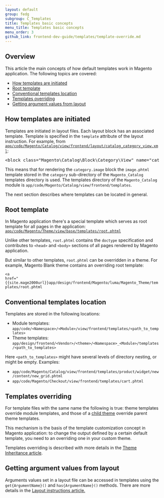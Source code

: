 ```yaml
---
layout: default  
group: fedg
subgroup: C_Templates
title: Templates basic concepts
menu_title: Templates basic concepts
menu_order: 3
github_link: frontend-dev-guide/templates/template-override.md
---
```


<h2>Overview</h2>
This article the main concepts of how default templates work in Magento application. 
The following topics are covered:

* <a href="#template-layout">How templates are initiated</a>
* <a href="#root">Root template</a>
* <a href="#template-convention">Conventional templates location</a>
* <a href="#override">Templates overriding</a>
* <a href="#getter">Getting argument values from layout</a>


<h2 id="template-layout">How templates are initiated</h2>

Templates are initiated in layout files.
Each layout block has an associated template. 
Template is specified in the `template` attribute of the <block> layout instruction. 
For example, from <code><a href="{{site.mage2000url}}app/code/Magento/Catalog/view/frontend/layout/catalog_category_view.xml" target="_blank">app/code/Magento/Catalog/view/frontend/layout/catalog_category_view.xml</a></code>:

<pre>
&lt;block class=&quot;Magento\Catalog\Block\Category\View&quot; name=&quot;category.image&quot; template=&quot;Magento_Catalog::category/image.phtml&quot;/&gt;
</pre>

This means that for rendering the `category.image` block the `image.phtml` template stored in the `category` sub-directory of the `Magento_Catalog` templates directory is used. 
The templates directory of the `Magento_Catalog` module is `app/code/Magento/Catalog/view/frontend/templates`.

The next section describes where templates can be located in general.

<h2 id="root">Root template</h2>

In Magento application there's a special template which serves as root template for all pages in the application: <code><a href="{{site.mage2000url}}app/code/Magento/Theme/view/base/templates/root.phtml" target="_blank">app/code/Magento/Theme/view/base/templates/root.phtml</a></code>

Unlike other templates, `root.phtml` contains the `doctype` specification and contributes to <code>&lt;head&gt;</code> and <code>&lt;body&gt;</code> sections of all pages rendered by Magento application. 

But similar to other templates, `root.phtml` can be overridden in a theme. 
For example, Magento Blank theme contains an overriding root template: 

<code><a href="{{site.mage2000url}}app/design/frontend/Magento/luma/Magento_Theme/templates/root.phtml</a></code>


<h2 id="template-convention">Conventional templates location</h2> Templates are stored in the following locations:

* <span id="module">Module templates: <code>app/code/&lt;Namespace&gt;/&lt;Module&gt;/view/frontend/templates/&lt;path_to_templates&gt;</code>
* <span id="theme">Theme templates: <code>app/design/frontend/&lt;Vendor&gt;/&lt;theme&gt;/&lt;Namespace&gt;_&lt;Module&gt;/templates/&lt;path_to_templates&gt;</code>

Here <code>&lt;path_to_templates&gt;</code> might have several levels of directory nesting, or might be empty. Examples:

* `app/code/Magento/Catalog/view/frontend/templates/product/widget/new/content/new_grid.phtml`
* `app/code/Magento/Checkout/view/frontend/templates/cart.phtml`

<h2 id="override">Templates overriding</h2>
For template files with the same name the following is true: 
theme templates override module templates, and those of a <a href="{{site.gdeurl}}frontend-dev-guide/themes/theme-inherit.html" target="_blank">child theme</a> override parent theme templates.

This mechanism is the basis of the template customization concept in Magento application: to change the output defined by a certain default template, you need to an overriding one in your custom theme.

Templates overriding is described with more details in the <a href="{{site.gdeurl}}frontend-dev-guide/themes/theme-inherit.html#theme-inherit-templates" target="_blank">Theme Inheritance article</a>.


<h2 id="getter">Getting argument values from layout</h2>

Arguments values set in a layout file can be accessed in templates using the <code>get{ArgumentName}()</code> and <code>has{ArgumentName}()</code> methods. There are more details in the <a href="{{site.gdeurl}}frontend-dev-guide/layouts/xml-instructions.html#getter" target="_blank">Layout instructions article.
